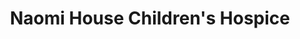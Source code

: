 ---
title: "Naomi House Children's Hospice"
url: /eastleigh/naomi-house-childrens-hospice/
shop: Gebrauchtwaren
---
